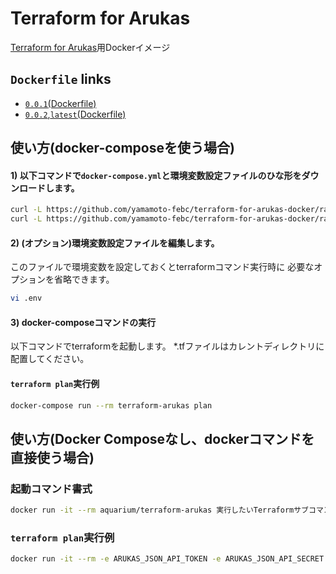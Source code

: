 # Terraform for Arukas

[Terraform for Arukas](https://github.com/yamamoto-febc/terraform-provider-arukas)用Dockerイメージ

## `Dockerfile` links

- [`0.0.1`(Dockerfile)](https://github.com/yamamoto-febc/terraform-for-arukas-docker/tree/master/0.0.1/)
- [`0.0.2`,`latest`(Dockerfile)](https://github.com/yamamoto-febc/terraform-for-arukas-docker/tree/master/0.0.2/)


## 使い方(docker-composeを使う場合)

#### 1) 以下コマンドで`docker-compose.yml`と環境変数設定ファイルのひな形をダウンロードします。

```bash
curl -L https://github.com/yamamoto-febc/terraform-for-arukas-docker/raw/master/docker-compose.yml > docker-compose.yml
curl -L https://github.com/yamamoto-febc/terraform-for-arukas-docker/raw/master/env-sample > .env
```

#### 2) (**オプション**)環境変数設定ファイルを編集します。

このファイルで環境変数を設定しておくとterraformコマンド実行時に
必要なオプションを省略できます。

```bash
vi .env
```

#### 3) docker-composeコマンドの実行

以下コマンドでterraformを起動します。
*.tfファイルはカレントディレクトリに配置してください。

#### `terraform plan`実行例
```bash
docker-compose run --rm terraform-arukas plan
```

## 使い方(Docker Composeなし、dockerコマンドを直接使う場合)


### 起動コマンド書式

```bash
docker run -it --rm aquarium/terraform-arukas 実行したいTerraformサブコマンド
```

### `terraform plan`実行例
```bash
docker run -it --rm -e ARUKAS_JSON_API_TOKEN -e ARUKAS_JSON_API_SECRET -v $PWD:/work aquarium/terraform-arukas plan
```

